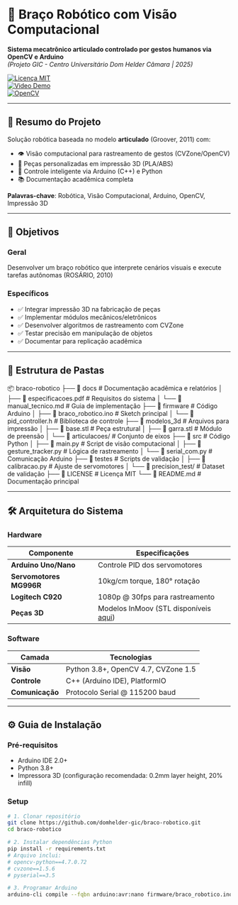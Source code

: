 # 🤖 Braço Robótico com Visão Computacional  
**Sistema mecatrônico articulado controlado por gestos humanos via OpenCV e Arduino**  
*(Projeto GIC - Centro Universitário Dom Helder Câmara | 2025)*  

[![Licença MIT](https://img.shields.io/badge/license-MIT-green)](LICENSE)  
[![Video Demo](https://img.shields.io/badge/YouTube-Demonstração-red)](https://youtu.be/4t1daCFQ1OE)  
[![OpenCV](https://img.shields.io/badge/OpenCV-4.7.0-blue)](https://opencv.org)  

---

## 📜 Resumo do Projeto
Solução robótica baseada no modelo **articulado** (Groover, 2011) com:
- 👁️ Visão computacional para rastreamento de gestos (CVZone/OpenCV)
- 🦾 Peças personalizadas em impressão 3D (PLA/ABS)
- 🧠 Controle inteligente via Arduino (C++) e Python
- 📚 Documentação acadêmica completa

**Palavras-chave**: Robótica, Visão Computacional, Arduino, OpenCV, Impressão 3D

---

## 🎯 Objetivos
### Geral
Desenvolver um braço robótico que interprete cenários visuais e execute tarefas autônomas (ROSÁRIO, 2010)

### Específicos
- ✅ Integrar impressão 3D na fabricação de peças
- ✅ Implementar módulos mecânicos/eletrônicos
- ✅ Desenvolver algoritmos de rastreamento com CVZone
- ✅ Testar precisão em manipulação de objetos
- ✅ Documentar para replicação acadêmica

---

## 📂 Estrutura de Pastas
📦 braco-robotico
├── 📂 docs # Documentação acadêmica e relatórios
│ ├── 📄 especificacoes.pdf # Requisitos do sistema
│ └── 📄 manual_tecnico.md # Guia de implementação
├── 📂 firmware # Código Arduino
│ ├── 📄 braco_robotico.ino # Sketch principal
│ └── 📄 pid_controller.h # Biblioteca de controle
├── 📂 modelos_3d # Arquivos para impressão
│ ├── 📄 base.stl # Peça estrutural
│ ├── 📄 garra.stl # Módulo de preensão
│ └── 📄 articulacoes/ # Conjunto de eixos
├── 📂 src # Código Python
│ ├── 📄 main.py # Script de visão computacional
│ ├── 📄 gesture_tracker.py # Lógica de rastreamento
│ └── 📄 serial_com.py # Comunicação Arduino
├── 📂 testes # Scripts de validação
│ ├── 📄 calibracao.py # Ajuste de servomotores
│ └── 📄 precision_test/ # Dataset de validação
├── 📄 LICENSE # Licença MIT
└── 📄 README.md # Documentação principal

---

## 🛠️ Arquitetura do Sistema
### Hardware
| Componente               | Especificações                          |  
|--------------------------|----------------------------------------|  
| **Arduino Uno/Nano**     | Controle PID dos servomotores          |  
| **Servomotores MG996R**  | 10kg/cm torque, 180° rotação          |  
| **Logitech C920**        | 1080p @ 30fps para rastreamento       |  
| **Peças 3D**            | Modelos InMoov (STL disponíveis [aqui](#-apêndice)) |  

### Software
| Camada          | Tecnologias                          |
|-----------------|--------------------------------------|
| **Visão**       | Python 3.8+, OpenCV 4.7, CVZone 1.5 |
| **Controle**    | C++ (Arduino IDE), PlatformIO       |
| **Comunicação** | Protocolo Serial @ 115200 baud      |

---

## ⚙️ Guia de Instalação
### Pré-requisitos
- Arduino IDE 2.0+
- Python 3.8+
- Impressora 3D (configuração recomendada: 0.2mm layer height, 20% infill)

### Setup
```bash
# 1. Clonar repositório
git clone https://github.com/domhelder-gic/braco-robotico.git
cd braco-robotico

# 2. Instalar dependências Python
pip install -r requirements.txt
# Arquivo inclui:
# opencv-python==4.7.0.72
# cvzone==1.5.6
# pyserial==3.5

# 3. Programar Arduino
arduino-cli compile --fqbn arduino:avr:nano firmware/braco_robotico.ino